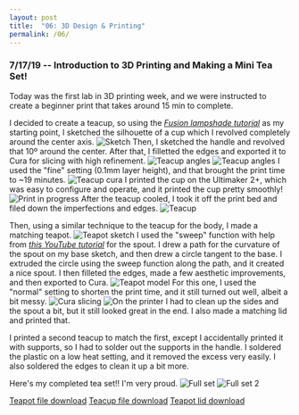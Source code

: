 ```yaml
---
layout: post
title:  "06: 3D Design & Printing"
permalink: /06/
---
```


### 7/17/19 -- Introduction to 3D Printing and Making a Mini Tea Set!

Today was the first lab in 3D printing week, and we were instructed to create a beginner print that takes around 15 min to complete.

I decided to create a teacup, so using the _[Fusion lampshade tutorial](https://youtu.be/3PnKBSOulwo?list=PLmA_xUT-8UlL23teEbhgeU4-3FE8pprpK)_ as my starting point, I sketched the silhouette of a cup which I revolved completely around the center axis. ![Sketch](teacup_silhouette.png) Then, I sketched the handle and revolved that 10º around the center. After that, I filletted the edges and exported it to Cura for slicing with high refinement. ![Teacup angles](teacup_top.png) ![Teacup angles](teacup_under.png) I used the "fine" setting (0.1mm layer height), and that brought the print time to ~19 minutes. ![Teacup cura](teacup_cura.png) I printed the cup on the Ultimaker 2+, which was easy to configure and operate, and it printed the cup pretty smoothly! ![Print in progress](teacup_progress.png) After the teacup cooled, I took it off the print bed and filed down the imperfections and edges. ![Teacup](teacup_printed.png)

Then, using a similar technique to the teacup for the body, I made a matching teapot. ![Teapot sketch](teapot_sketch.png) I used the "sweep" function with help from _[this YouTube tutorial](https://www.youtube.com/watch?v=l5DZGlHD3ng)_ for the spout. I drew a path for the curvature of the spout on my base sketch, and then drew a circle tangent to the base. I extruded the circle using the sweep function along the path, and it created a nice spout. I then filleted the edges, made a few aesthetic improvements, and then exported to Cura. ![Teapot model](teapot_side.png) For this one, I used the "normal" setting to shorten the print time, and it still turned out well, albeit a bit messy. ![Cura slicing](teapot_cura.png) ![On the printer](teapot_ult.png) I had to clean up the sides and the spout a bit, but it still looked great in the end. I also made a matching lid and printed that.

I printed a second teacup to match the first, except I accidentally printed it with supports, so I had to solder out the supports in the handle. I soldered the plastic on a low heat setting, and it removed the excess very easily. I also soldered the edges to clean it up a bit more.

Here's my completed tea set!! I'm very proud. ![Full set](full_set.png) ![Full set 2](full_set_top.png)

<a href='teapot.stl' download>Teapot file download</a> 
<a href='teacup.stl' download>Teacup file download</a> 
<a href='teapot_lid.stl' download>Teapot lid download</a>